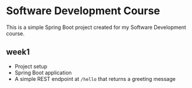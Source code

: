# Software Development Course 

This is a simple Spring Boot project created for my Software Development course.

## week1
- Project setup
- Spring Boot application
- A simple REST endpoint at `/hello` that returns a greeting message
